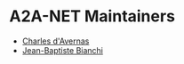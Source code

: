 # A2A-NET Maintainers

* [Charles d'Avernas](https://github.com/cdavernas)
* [Jean-Baptiste Bianchi](https://github.com/JBBianchi)
